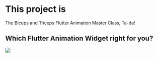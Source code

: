 # This project is

The Biceps and Triceps Flutter Animation Master Class, Ta-da!

## Which Flutter Animation Widget right for you?

![](https://docs.flutter.dev/assets/images/docs/ui/animations/animation-decision-tree.png)